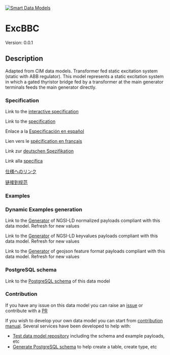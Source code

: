 [![Smart Data Models](https://smartdatamodels.org/wp-content/uploads/2022/01/SmartDataModels_logo.png "Logo")](https://smartdatamodels.org)
# ExcBBC
Version: 0.0.1

## Description 

Adapted from CIM data models. Transformer fed static excitation system (static with ABB regulator). This model represents a static excitation system in which a gated thyristor bridge fed by a transformer at the main generator terminals feeds the main generator directly.
### Specification

Link to the [interactive specification](https://swagger.lab.fiware.org/?url=https://smart-data-models.github.io/dataModel.EnergyCIM/ExcBBC/swagger.yaml)

Link to the [specification](https://github.com/smart-data-models/dataModel.EnergyCIM/blob/master/ExcBBC/doc/spec.md)

Enlace a la [Especificación en español](https://github.com/smart-data-models/dataModel.EnergyCIM/blob/master/ExcBBC/doc/spec_ES.md)

Lien vers le [spécification en français](https://github.com/smart-data-models/dataModel.EnergyCIM/blob/master/ExcBBC/doc/spec_FR.md)

Link zur [deutschen Spezifikation](https://github.com/smart-data-models/dataModel.EnergyCIM/blob/master/ExcBBC/doc/spec_DE.md)

Link alla [specifica](https://github.com/smart-data-models/dataModel.EnergyCIM/blob/master/ExcBBC/doc/spec_IT.md)

[仕様へのリンク](https://github.com/smart-data-models/dataModel.EnergyCIM/blob/master/ExcBBC/doc/spec_JA.md)

[链接到规范](https://github.com/smart-data-models/dataModel.EnergyCIM/blob/master/ExcBBC/doc/spec_ZH.md)
### Examples
### Dynamic Examples generation

Link to the [Generator](https://smartdatamodels.org/extra/ngsi-ld_generator.php?schemaUrl=https://raw.githubusercontent.com/smart-data-models/dataModel.EnergyCIM/master/ExcBBC/schema.json&email=info@smartdatamodels.org) of NGSI-LD normalized payloads compliant with this data model. Refresh for new values

Link to the [Generator](https://smartdatamodels.org/extra/ngsi-ld_generator_keyvalues.php?schemaUrl=https://raw.githubusercontent.com/smart-data-models/dataModel.EnergyCIM/master/ExcBBC/schema.json&email=info@smartdatamodels.org) of NGSI-LD keyvalues payloads compliant with this data model. Refresh for new values

Link to the [Generator](https://smartdatamodels.org/extra/geojson_features_generator.php?schemaUrl=https://raw.githubusercontent.com/smart-data-models/dataModel.EnergyCIM/master/ExcBBC/schema.json&email=info@smartdatamodels.org) of geojson feature format payloads compliant with this data model. Refresh for new values
### PostgreSQL schema

Link to the [PostgreSQL schema](https://smart-data-models.github.io/dataModel.EnergyCIM/ExcBBC/schema.sql) of this data model
### Contribution

 If you have any issue on this data model you can raise an [issue](https://github.com/smart-data-models/dataModel.EnergyCIM/issues)  or contribute with a [PR](https://github.com/smart-data-models/dataModel.EnergyCIM/pulls)

 If you wish to develop your own data model you can start from [contribution manual](https://bit.ly/contribution_manual). Several services have been developed to help with: 
 - [Test data model repository](https://smartdatamodels.org/index.php/data-models-contribution-api/) including the schema and example payloads, etc
 - [Generate PostgreSQL schema](https://smartdatamodels.org/index.php/sql-service/) to help create a table, create type, etc